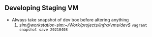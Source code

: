 ## Developing Staging VM


* Always take snapshot of dev box before altering anything
  1. *sim@workstation-sim:~/Work/projects/infra/vms/dev$* `vagrant snapshot save 20210408` 


